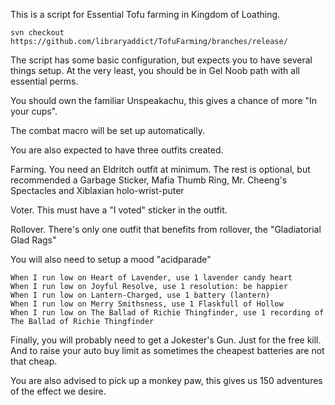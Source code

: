 This is a script for Essential Tofu farming in Kingdom of Loathing.

```text
svn checkout https://github.com/libraryaddict/TofuFarming/branches/release/
```

The script has some basic configuration, but expects you to have several things setup. At the very least, you should be in Gel Noob path with all essential perms.

You should own the familiar Unspeakachu, this gives a chance of more "In your cups".

The combat macro will be set up automatically.

You are also expected to have three outfits created.

Farming. You need an Eldritch outfit at minimum. The rest is optional, but recommended a Garbage Sticker, Mafia Thumb Ring, Mr. Cheeng's Spectacles and Xiblaxian holo-wrist-puter

Voter. This must have a "I voted" sticker in the outfit.

Rollover. There's only one outfit that benefits from rollover, the "Gladiatorial Glad Rags"


You will also need to setup a mood "acidparade"

```text
When I run low on Heart of Lavender, use 1 lavender candy heart
When I run low on Joyful Resolve, use 1 resolution: be happier
When I run low on Lantern-Charged, use 1 battery (lantern)
When I run low on Merry Smithsness, use 1 Flaskfull of Hollow
When I run low on The Ballad of Richie Thingfinder, use 1 recording of The Ballad of Richie Thingfinder
```

Finally, you will probably need to get a Jokester's Gun. Just for the free kill. And to raise your auto buy limit as sometimes the cheapest batteries are not that cheap.

You are also advised to pick up a monkey paw, this gives us 150 adventures of the effect we desire.
